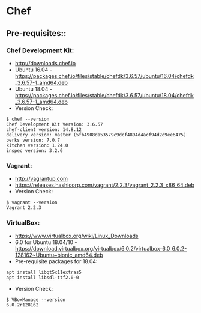 # Chef

## Pre-requisites::

### Chef Development Kit:
* http://downloads.chef.io
* Ubuntu 16.04 - https://packages.chef.io/files/stable/chefdk/3.6.57/ubuntu/16.04/chefdk_3.6.57-1_amd64.deb
* Ubuntu 18.04 - https://packages.chef.io/files/stable/chefdk/3.6.57/ubuntu/18.04/chefdk_3.6.57-1_amd64.deb
* Version Check:
~~~~
$ chef --version
Chef Development Kit Version: 3.6.57
chef-client version: 14.8.12
delivery version: master (5fb4908da53579c9dcf4894d4acf94d2d9ee6475)
berks version: 7.0.7
kitchen version: 1.24.0
inspec version: 3.2.6
~~~~

### Vagrant:
* http://vagrantup.com
* https://releases.hashicorp.com/vagrant/2.2.3/vagrant_2.2.3_x86_64.deb
* Version Check:
~~~~
$ vagrant --version
Vagrant 2.2.3
~~~~

### VirtualBox:
* https://www.virtualbox.org/wiki/Linux_Downloads
* 6.0 for Ubuntu 18.04/10 - https://download.virtualbox.org/virtualbox/6.0.2/virtualbox-6.0_6.0.2-128162~Ubuntu~bionic_amd64.deb
* Pre-requisite packages for 18.04:
~~~~
apt install libqt5x11extras5
apt install libsdl-ttf2.0-0
~~~~
* Version Check:
~~~~
$ VBoxManage --version
6.0.2r128162
~~~~
